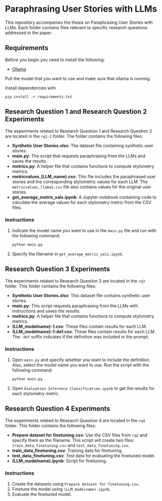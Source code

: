 # Paraphrasing User Stories with LLMs

This repository accompanies the thesis on Paraphrasing User Stories with LLMs. Each folder contains files relevant to specific research questions addressed in the paper.

## Requirements

Before you begin you need to install the following:
- [Ollama](https://ollama.com/)

Pull the model that you want to use and make sure that ollama is running.

Install dependencies with 

```
pip install -r requirements.txt
```

## Research Question 1 and Research Question 2 Experiments

The experiments related to Research Question 1 and Research Question 2 are located in the `rq1-2` folder. The folder contains the following files:

- **Synthetic User Stories.xlsx**: The dataset file containing synthetic user stories.
- **main.py**: The script that requests paraphrasing from the LLMs and saves the results.
- **metrics.py**: A helper file that contains functions to compute stylometry metrics.
- **metricvalues_(LLM_name).csv**: This file includes the paraphrased user stories and the corresponding stylometric values for each LLM. The `metricvalues_llama2.csv` file also contains values for the original user stories.
- **get_average_metric_vals.ipynb**: A Jupyter notebook containing code to calculate the average values for each stylometry metric from the CSV files.

### Instructions
1. Indicate the model name you want to use in the `main.py` file and run with the following command:
    ```bash
    python main.py
    ```
2. Specify the filename in `get_average_metric_vals.ipynb`.


## Research Question 3 Experiments

The experiments related to Research Question 3 are located in the `rq3` folder. This folder contains the following files:

- **Synthetic User Stories.xlsx**: This dataset file contains synthetic user stories.
- **main.py**: This script requests paraphrasing from the LLMs with instructions and saves the results.
- **metrics.py**: A helper file that contains functions to compute stylometry metrics.
- **(LLM_modelname)-1.csv**: These files contain results for each LLM.
- **(LLM_modelname)-1-def.csv**: These files contain results for each LLM. The `-def` suffix indicates if the definition was included in the prompt.

### Instructions

1. Open `main.py` and specify whether you want to include the definition. Also, select the model name you want to use. Run the script with the following command:
    ```bash
    python main.py
    ```
2. Open `Evaluation Inference Classification.ipynb` to get the results for each stylometry metric.


## Research Question 4 Experiments

The experiments related to Research Question 4 are located in the `rq4` folder. This folder contains the following files:

- **Prepare dataset for finetuning.csv**: Use the CSV files from `rq2` and specify them as the filename. This script will create two files: `train_data_finetuning.csv` and `test_data_finetuning.csv`.
- **train_data_finetuning.csv**: Training data for finetuning.
- **test_data_finetuning.csv**: Test data for evaluating the finetuned model.
- **(LLM_modelname).ipynb**: Script for finetuning.

### Instructions

1. Create the datasets using `Prepare dataset for finetuning.csv`.
2. Finetune the model using `(LLM_modelname).ipynb`.
3. Evaluate the finetuned model.
